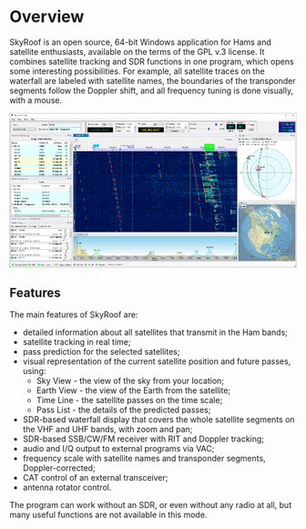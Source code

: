 # Overview

SkyRoof is an open source, 64-bit Windows application for Hams and satellite enthusiasts,
available on the terms of the GPL v.3 license. It combines satellite tracking and SDR functions in one program,
which opens some interesting possibilities. For example, all satellite traces on the waterfall are labeled
with satellite names, the boundaries of the transponder segments follow the Doppler shift,
and all frequency tuning is done visually, with a mouse.

![Main Window](../images/main_window_TH.png)

## Features

The main features of SkyRoof are:

- detailed information about all satellites that transmit in the Ham bands;
- satellite tracking in real time;
- pass prediction for the selected satellites;
- visual representation of the current satellite position and future passes, using:
  - Sky View - the view of the sky from your location;
  - Earth View - the view of the Earth from the satellite;
  - Time Line - the satellite passes on the time scale;
  - Pass List - the details of the predicted passes;
- SDR-based waterfall display that covers the whole satellite segments on the VHF and UHF bands, with zoom and pan;
- SDR-based SSB/CW/FM receiver with RIT and Doppler tracking;
- audio and I/Q output to external programs via VAC;
- frequency scale with satellite names and transponder segments, Doppler-corrected;
- CAT control of an external transceiver;
- antenna rotator control.

The program can work without an SDR, or even without any radio at all, but many useful functions are not available in this mode.

